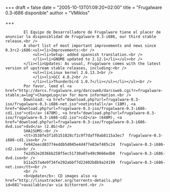 
+++
draft = false
date = "2005-10-13T01:09:20+02:00"
title = "Frugalware 0.3-i686 disponible"
author = "VMiklos"

+++

            El Equipo de Desarrolladore de Frugalware tiene el placer de anunciar la disponiblidad de Frugalware 0.3-i686, our third stable release.<br />
            A short list of most important improvements and news since 0.3rc2-i686:<ul><li>Improvements:<br />
                <ul><li>Setup: added spannish translation.<br />
                </li><li>GNOME updated to 2.12.1</li></ul><br />
            </li><li>Updates: As usual, Frugalware comes with the latest version of upstream stable releases, including:<br />
                <ul><li>Linux kernel 2.6.13.3<br />
                </li><li>GCC 4.0.2<br />
                </li><li>Thunderbird 1.0.7</li></ul></li></ul><br />
            Por favor, leed el <a href="http://darcs.frugalware.org/darcsweb/darcsweb.cgi?r=frugalware-stable;a=log">ChangeLog</a> for more information.<br />
            Download: <a href="download.php?url=frugalware-0.3-iso/frugalware-0.3-i686-net.iso">netinstall</a> (18M), <a href="download.php?url=frugalware-0.3-iso/frugalware-0.3-i686-cd1.iso">cd1</a> (478M), <a href="download.php?url=frugalware-0.3-iso/frugalware-0.3-i686-cd2.iso">cd2</a> (648M), <a href="download.php?url=frugalware-0.3-iso/frugalware-0.3-i686-dvd.iso">dvd</a> (2.8G)<br />
            SHA1SUMS:<br />
            <tt>3538fe3f1d5151828cf1c9f7daff0ab8115a3ec7  frugalware-0.3-i686-cd1.iso<br />
            fe942eecd83774eddb5d045e4d477e83ef485c24  frugalware-0.3-i686-cd2.iso<br />
            fe2d52e2036bb258f5ec51730a07e49c9666edb0  frugalware-0.3-i686-dvd.iso<br />
            b11a257a4e9f34fe292abbf7d22402b8b9a24199  frugalware-0.3-i686-net.iso</tt><br />
            <br />
            <b>Update</b>: CD images also <a href="http://linuxtracker.org/torrents-details.php?id=681">available</a> via bittorrent.<br />
            
        